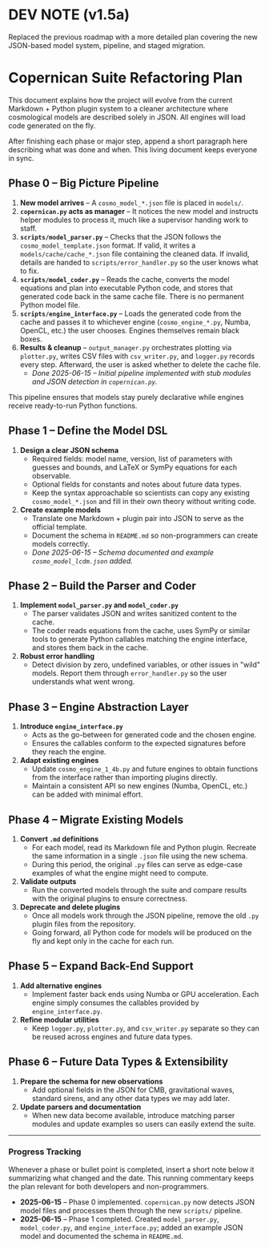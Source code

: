 # DEV NOTE (v1.5a)
Replaced the previous roadmap with a more detailed plan covering the new JSON-based model system, pipeline, and staged migration.

# Copernican Suite Refactoring Plan
This document explains how the project will evolve from the current Markdown + Python plugin system to a cleaner architecture where cosmological models are described solely in JSON. All engines will load code generated on the fly.

After finishing each phase or major step, append a short paragraph here describing what was done and when. This living document keeps everyone in sync.

## Phase 0 – Big Picture Pipeline
1. **New model arrives** – A `cosmo_model_*.json` file is placed in `models/`.
2. **`copernican.py` acts as manager** – It notices the new model and instructs helper modules to process it, much like a supervisor handing work to staff.
3. **`scripts/model_parser.py`** – Checks that the JSON follows the `cosmo_model_template.json` format. If valid, it writes a `models/cache/cache_*.json` file containing the cleaned data. If invalid, details are handed to `scripts/error_handler.py` so the user knows what to fix.
4. **`scripts/model_coder.py`** – Reads the cache, converts the model equations and plan into executable Python code, and stores that generated code back in the same cache file. There is no permanent Python model file.
5. **`scripts/engine_interface.py`** – Loads the generated code from the cache and passes it to whichever engine (`cosmo_engine_*.py`, Numba, OpenCL, etc.) the user chooses. Engines themselves remain black boxes.
6. **Results & cleanup** – `output_manager.py` orchestrates plotting via `plotter.py`, writes CSV files with `csv_writer.py`, and `logger.py` records every step. Afterward, the user is asked whether to delete the cache file.
   - *Done 2025-06-15 – Initial pipeline implemented with stub modules and JSON detection in `copernican.py`.*

This pipeline ensures that models stay purely declarative while engines receive ready-to-run Python functions.

## Phase 1 – Define the Model DSL
1. **Design a clear JSON schema**
   - Required fields: model name, version, list of parameters with guesses and bounds, and LaTeX or SymPy equations for each observable.
   - Optional fields for constants and notes about future data types.
   - Keep the syntax approachable so scientists can copy any existing `cosmo_model_*.json` and fill in their own theory without writing code.
2. **Create example models**
   - Translate one Markdown + plugin pair into JSON to serve as the official template.
   - Document the schema in `README.md` so non-programmers can create models correctly.
   - *Done 2025-06-15 – Schema documented and example `cosmo_model_lcdm.json` added.*

## Phase 2 – Build the Parser and Coder
1. **Implement `model_parser.py` and `model_coder.py`**
   - The parser validates JSON and writes sanitized content to the cache.
   - The coder reads equations from the cache, uses SymPy or similar tools to generate Python callables matching the engine interface, and stores them back in the cache.
2. **Robust error handling**
   - Detect division by zero, undefined variables, or other issues in "wild" models. Report them through `error_handler.py` so the user understands what went wrong.

## Phase 3 – Engine Abstraction Layer
1. **Introduce `engine_interface.py`**
   - Acts as the go-between for generated code and the chosen engine.
   - Ensures the callables conform to the expected signatures before they reach the engine.
2. **Adapt existing engines**
   - Update `cosmo_engine_1_4b.py` and future engines to obtain functions from the interface rather than importing plugins directly.
   - Maintain a consistent API so new engines (Numba, OpenCL, etc.) can be added with minimal effort.

## Phase 4 – Migrate Existing Models
1. **Convert `.md` definitions**
   - For each model, read its Markdown file and Python plugin. Recreate the same information in a single `.json` file using the new schema.
   - During this period, the original `.py` files can serve as edge-case examples of what the engine might need to compute.
2. **Validate outputs**
   - Run the converted models through the suite and compare results with the original plugins to ensure correctness.
3. **Deprecate and delete plugins**
   - Once all models work through the JSON pipeline, remove the old `.py` plugin files from the repository.
   - Going forward, all Python code for models will be produced on the fly and kept only in the cache for each run.

## Phase 5 – Expand Back-End Support
1. **Add alternative engines**
   - Implement faster back ends using Numba or GPU acceleration. Each engine simply consumes the callables provided by `engine_interface.py`.
2. **Refine modular utilities**
   - Keep `logger.py`, `plotter.py`, and `csv_writer.py` separate so they can be reused across engines and future data types.

## Phase 6 – Future Data Types & Extensibility
1. **Prepare the schema for new observations**
   - Add optional fields in the JSON for CMB, gravitational waves, standard sirens, and any other data types we may add later.
2. **Update parsers and documentation**
   - When new data become available, introduce matching parser modules and update examples so users can easily extend the suite.

---
### Progress Tracking
Whenever a phase or bullet point is completed, insert a short note below it summarizing what changed and the date. This running commentary keeps the plan relevant for both developers and non-programmers.

- **2025-06-15** – Phase 0 implemented. `copernican.py` now detects JSON model files and processes them through the new `scripts/` pipeline.
- **2025-06-15** – Phase 1 completed. Created `model_parser.py`, `model_coder.py`, and `engine_interface.py`; added an example JSON model and documented the schema in `README.md`.

